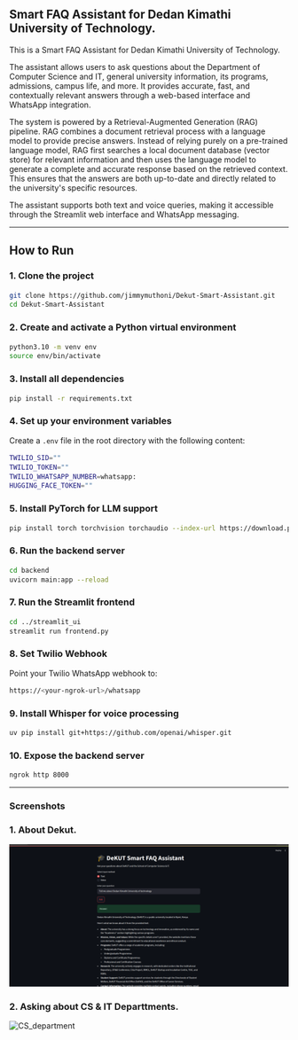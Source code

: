 ## Smart FAQ Assistant for Dedan Kimathi University of Technology.

This is a Smart FAQ Assistant for Dedan Kimathi University of Technology.

The assistant allows users to ask questions about the Department of Computer Science and IT, general university information, its programs, admissions, campus life, and more. It provides accurate, fast, and contextually relevant answers through a web-based interface and WhatsApp integration.

The system is powered by a Retrieval-Augmented Generation (RAG) pipeline. RAG combines a document retrieval process with a language model to provide precise answers. Instead of relying purely on a pre-trained language model, RAG first searches a local document database (vector store) for relevant information and then uses the language model to generate a complete and accurate response based on the retrieved context. This ensures that the answers are both up-to-date and directly related to the university's specific resources.

The assistant supports both text and voice queries, making it accessible through the Streamlit web interface and WhatsApp messaging.

---

## How to Run

### 1. Clone the project

```bash
git clone https://github.com/jimmymuthoni/Dekut-Smart-Assistant.git
cd Dekut-Smart-Assistant
```

### 2. Create and activate a Python virtual environment

```bash
python3.10 -m venv env
source env/bin/activate
```

### 3. Install all dependencies

```bash
pip install -r requirements.txt
```

### 4. Set up your environment variables

Create a `.env` file in the root directory with the following content:

```bash
TWILIO_SID=""
TWILIO_TOKEN=""
TWILIO_WHATSAPP_NUMBER=whatsapp:
HUGGING_FACE_TOKEN=""
```

### 5. Install PyTorch for LLM support

```bash
pip install torch torchvision torchaudio --index-url https://download.pytorch.org/whl/cpu
```

### 6. Run the backend server

```bash
cd backend
uvicorn main:app --reload
```

### 7. Run the Streamlit frontend

```bash
cd ../streamlit_ui
streamlit run frontend.py
```

### 8. Set Twilio Webhook

Point your Twilio WhatsApp webhook to:

```bash
https://<your-ngrok-url>/whatsapp
```

### 9. Install Whisper for voice processing

```bash
uv pip install git+https://github.com/openai/whisper.git
```

### 10. Expose the backend server

```bash
ngrok http 8000
```

---

### Screenshots

### 1. About Dekut.
![Home Page](https://github.com/jimmymuthoni/Dekut-AI-Assistant/blob/02b72e084427a393509c91f9514925fa571f141d/home_page.png)


### 2. Asking about CS & IT Departtments.
![CS_department]()
